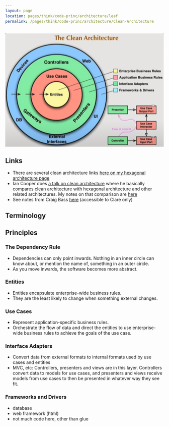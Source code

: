 ```yaml
---
layout: page
location: pages/think/code-princ/architecture/leaf
permalink: /pages/think/code-princ/architecture/Clean-Architecture
---
```


![Clean Architecture](/resources/images/clean-architecture.png)

## Links

- There are several clean architecture links [here on my hexagonal architecture page](/pages/think/code-princ/architecture/Hexagonal-Architecture#docs-and-blog-posts)
- Ian Cooper does [a talk on clean architecture](/pages/think/code-princ/architecture/Clean-vs-Hexagonal-Architecture) where he basically compares clean architecture with hexagonal architecture and other related architectures. My notes on that comparison are [here](/pages/think/code-princ/architecture/Clean-vs-Hexagonal-Architecture)
- See notes from Craig Bass [here](https://trello.com/c/lOxBnGxF/315-plan-the-session-on-clean-architecture-for-fri-6th-nov) (accessible to Clare only)

## Terminology

## Principles

### The Dependency Rule

- Dependencies can only point inwards. Nothing in an inner circle can know about, or mention the name of, something in an outer circle.
- As you move inwards, the software becomes more abstract.

### Entities

- Entities encapsulate enterprise-wide business rules. 
- They are the least likely to change when something external changes.

### Use Cases

- Represent application-specific business rules.
- Orchestrate the flow of data and direct the entities to use enterprise-wide business rules to achieve the goals of the use case.

### Interface Adapters

- Convert data from external formats to internal formats used by use cases and entities
- MVC, etc: Controllers, presenters and views are in this layer. Controllers convert data to models for use cases, and presenters and views receive models from use cases to then be presented in whatever way they see fit.

### Frameworks and Drivers

- database
- web framework (html)
- not much code here, other than glue